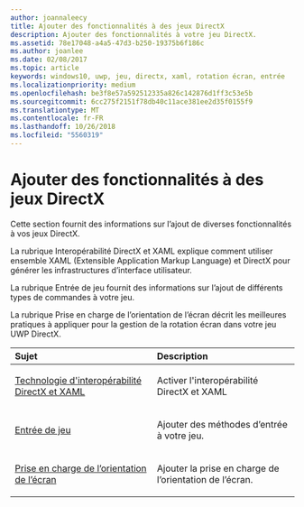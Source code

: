 ```yaml
---
author: joannaleecy
title: Ajouter des fonctionnalités à des jeux DirectX
description: Ajouter des fonctionnalités à votre jeu DirectX.
ms.assetid: 78e17048-a4a5-47d3-b250-19375b6f186c
ms.author: joanlee
ms.date: 02/08/2017
ms.topic: article
keywords: windows10, uwp, jeu, directx, xaml, rotation écran, entrée
ms.localizationpriority: medium
ms.openlocfilehash: be3f8e57a592512335a826c142876d1ff3c53e5b
ms.sourcegitcommit: 6cc275f2151f78db40c11ace381ee2d35f0155f9
ms.translationtype: MT
ms.contentlocale: fr-FR
ms.lasthandoff: 10/26/2018
ms.locfileid: "5560319"
---
```

# <a name="add-features-to-directx-games"></a>Ajouter des fonctionnalités à des jeux DirectX

Cette section fournit des informations sur l’ajout de diverses fonctionnalités à vos jeux DirectX.

La rubrique Interopérabilité DirectX et XAML explique comment utiliser ensemble XAML (Extensible Application Markup Language) et DirectX pour générer les infrastructures d’interface utilisateur.

La rubrique Entrée de jeu fournit des informations sur l’ajout de différents types de commandes à votre jeu.

La rubrique Prise en charge de l’orientation de l’écran décrit les meilleures pratiques à appliquer pour la gestion de la rotation écran dans votre jeu UWP DirectX.

<table>
<colgroup>
<col width="50%" />
<col width="50%" />
</colgroup>
<thead>
<tr class="header">
<th align="left">Sujet</th>
<th align="left">Description</th>
</tr>
</thead>
<tbody>
<tr class="odd">
<td align="left"><p><a href="directx-and-xaml-interop.md">Technologie d'interopérabilité DirectX et XAML</a></p></td>
<td align="left"><p>Activer l'interopérabilité DirectX et XAML</p></td>
</tr>
<tr class="even">
<td align="left"><p><a href="directx-game-input.md">Entrée de jeu</a></p></td>
<td align="left"><p>Ajouter des méthodes d’entrée à votre jeu.</p></td>
</tr>
<tr class="odd">
<td align="left"><p><a href="supporting-screen-rotation-directx-and-cpp.md">Prise en charge de l’orientation de l’écran</a></p></td>
<td align="left"><p>Ajouter la prise en charge de l’orientation de l’écran.</p></td>
</tr>
</tbody>
</table>